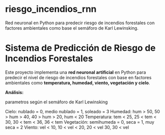 # riesgo_incendios_rnn

Red neuronal en Python para predecir riesgo de incendios forestales con factores ambientales como base el semáforo de Karl Lewinsking.

# Sistema de Predicción de Riesgo de Incendios Forestales

Este proyecto implementa una **red neuronal artificial** en Python para predecir el nivel de riesgo de incendios forestales con base en factores ambientales como **temperatura, humedad, viento, vegetación y cielo**.

**Análisis:**

parametros según el semáforo de Karl Lewinsking

Cielo: nublado = 0, medio nublado = 1, soleado = 3
Humedad: hum > 50, 50 > hum > 40, 40 > hum > 20, hum < 20
Temperatura: tem < 25, 25 < tem < 30, 30 < tem < 36, 36 < tem
Vegetación: semihumeda = 0, seca = 1, muy seca = 2
Viento: vel < 10, 10 < vel < 20, 20 < vel 30, 30 < vel
